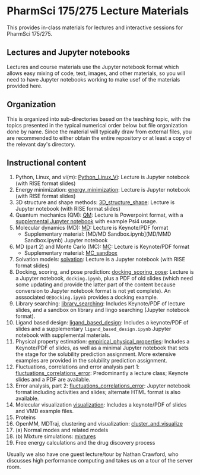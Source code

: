 # PharmSci 175/275 Lecture Materials

This provides in-class materials for lectures and interactive sessions for PharmSci 175/275.

## Lectures and Jupyter notebooks

Lectures and course materials use the Jupyter notebook format which allows easy mixing of code, text, images, and other materials, so you will need to have Jupyter notebooks working to make usef of the materials provided here.


## Organization

This is organized into sub-directories based on the teaching topic, with the topics presented in the typical numerical order below but file organization done by name.
Since the material will typically draw from external files, you are recommended to either obtain the entire repository or at least a copy of the relevant day's directory.

## Instructional content

1. Python, Linux, and vi(m): [Python_Linux_Vi](Python_linux_Vi/): Lecture is Jupyter notebook (with RISE format slides)
2. Energy minimization: [energy_minimization](energy_minimization): Lecture is Jupyter notebook (with RISE format slides)
3. 3D structure and shape methods: [3D_structure_shape](3D_structure_shape): Lecture is Jupyter notebook (with RISE format slides)
4. Quantum mechanics (QM): [QM](QM): Lecture is Powerpoint format, with a [supplemental Jupyter notebook](QM/psi4_example.ipynb) with example Psi4 usage.
5. Molecular dynamics (MD): [MD](MD): Lecture is Keynote/PDF format
   - Supplementary material: [MD/MD Sandbox.ipynb](MD/MMD Sandbox.ipynb) Jupyter notebook
6. MD (part 2) and Monte Carlo (MC): [MC](MC): Lecture is Keynote/PDF format
   - Supplementary material: [MC_sandbox](MC_sandbox)
7. Solvation models: [solvation](solvation): Lecture is a Jupyter notebook (with RISE format slides)
8. Docking, scoring, and pose prediction: [docking_scoring_pose](docking_scoring_pose): Lecture is a Jupyter notebook, `docking.ipynb`, plus a PDF of old slides (which need some updating and provide the latter part of the content because conversion to Jupyter notebook format is not yet complete). An asssociated `OEDocking.ipynb` provides a docking example.
9. Library searching: [library_searching](library_searching): Includes Keynote/PDF of lecture slides, and a sandbox on library and lingo searching (Jupyter notebook format).
10. Ligand based design: [ligand_based_design](ligand_based_design): Includes a keynote/PDF of slides and a supplementary `ligand_based_design.ipynb` Jupyter notebook with supplemental materials.
11. Physical property estimation: [empirical_physical_properties](empirical_physical_properties): Includes a Keynote/PDF of slides, as well as a minimal Jupyter notebook that sets the stage for the solubility prediction assignment. More extensive examples are provided in the solubility prediction assignment.
12. Fluctuations, correlations and error analysis part 1: [fluctuations_correlations_error](fluctuations_correlations_error): Predominantly a lecture class; Keynote slides and a PDF are available.
13. Error analysis, part 2: [fluctuations_correlations_error](fluctuations_correlations_error): Jupyter notebook format including activities and slides; alternate HTML format is also available.
14. Molecular visualization [visualization](visualization): Includes a keynote/PDF of slides and VMD example files.
15. Proteins
16. OpenMM, MDTraj, clustering and visualization: [cluster_and_visualize](cluster_and_visualize)
17. (a) Normal modes and related models
17. (b) Mixture simulations: [mixtures](mixtures)
18. Free energy calculations and the drug discovery process

Usually we also have one guest lecture/tour by Nathan Crawford, who discusses high performance computing and takes us on a tour of the server room.
